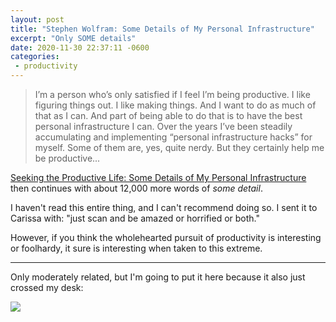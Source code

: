 ```yaml
---
layout: post
title: "Stephen Wolfram: Some Details of My Personal Infrastructure"
excerpt: "Only SOME details"
date: 2020-11-30 22:37:11 -0600
categories: 
 - productivity
---
```


> I’m a person who’s only satisfied if I feel I’m being productive. I like figuring things out. I like making things. And I want to do as much of that as I can. And part of being able to do that is to have the best personal infrastructure I can. Over the years I’ve been steadily accumulating and implementing “personal infrastructure hacks” for myself. Some of them are, yes, quite nerdy. But they certainly help me be productive...

[Seeking the Productive Life: Some Details of My Personal Infrastructure](https://writings.stephenwolfram.com/2019/02/seeking-the-productive-life-some-details-of-my-personal-infrastructure/) then continues with about 12,000 more words of _some detail_.

I haven't read this entire thing, and I can't recommend doing so. I sent it to Carissa with: "just scan and be amazed or horrified or both."

However, if you think the wholehearted pursuit of productivity is interesting or foolhardy, it sure is interesting when taken to this extreme.

---

Only moderately related, but I'm going to put it here because it also just crossed my desk:

[![]({{site.url}}/assets/2020/11/blogging.jpg)](https://rakhim.org/honestly-undefined/19/)
